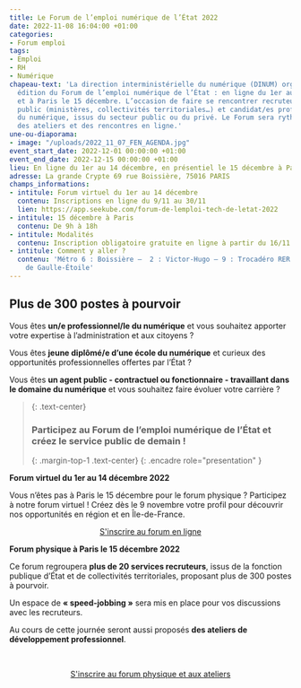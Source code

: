 ```yaml
---
title: Le Forum de l’emploi numérique de l’État 2022
date: 2022-11-08 16:04:00 +01:00
categories:
- Forum emploi
tags:
- Emploi
- RH
- Numérique
chapeau-text: 'La direction interministérielle du numérique (DINUM) organise la 6e
  édition du Forum de l’emploi numérique de l’État : en ligne du 1er au 14 décembre
  et à Paris le 15 décembre. L’occasion de faire se rencontrer recruteurs du secteur
  public (ministères, collectivités territoriales…) et candidat/es professionnel/les
  du numérique, issus du secteur public ou du privé. Le Forum sera rythmé par un jobdating,
  des ateliers et des rencontres en ligne.'
une-ou-diaporama:
- image: "/uploads/2022_11_07_FEN_AGENDA.jpg"
event_start_date: 2022-12-01 00:00:00 +01:00
event_end_date: 2022-12-15 00:00:00 +01:00
lieu: En ligne du 1er au 14 décembre, en présentiel le 15 décembre à Paris
adresse: La grande Crypte 69 rue Boissière, 75016 PARIS
champs_informations:
- intitule: Forum virtuel du 1er au 14 décembre
  contenu: Inscriptions en ligne du 9/11 au 30/11
  lien: https://app.seekube.com/forum-de-lemploi-tech-de-letat-2022
- intitule: 15 décembre à Paris
  contenu: De 9h à 18h
- intitule: Modalités
  contenu: Inscription obligatoire gratuite en ligne à partir du 16/11
- intitule: Comment y aller ?
  contenu: 'Métro 6 : Boissière –  2 : Victor-Hugo – 9 : Trocadéro RER A : Charles
    de Gaulle-Étoile'
---
```


## Plus de 300 postes à pourvoir

Vous êtes **un/e professionnel/le du numérique** et vous souhaitez apporter votre expertise à l’administration et aux citoyens ?

Vous êtes **jeune diplômé/e d’une école du numérique** et curieux des opportunités professionnelles offertes par l’État ?

Vous êtes **un agent public - contractuel ou fonctionnaire - travaillant dans le domaine du numérique** et vous souhaitez faire évoluer votre carrière ?


> {: .text-center}
>
> ### **Participez au Forum de l’emploi numérique de l’État et créez le service public de demain !**
>
> {: .margin-top-1 .text-center}
{: .encadre role="presentation" }

**Forum virtuel du 1er au 14 décembre 2022**

Vous n’êtes pas à Paris le 15 décembre pour le forum physique ? Participez à notre forum virtuel ! Créez dès le 9 novembre votre profil pour découvrir nos opportunités en région et en Île-de-France. 

<p align="center"><a href="https://app.seekube.com/forum-de-lemploi-tech-de-letat-2022" class="button">S'inscrire au forum en ligne </a></p>


**Forum physique à Paris le 15 décembre 2022**

Ce forum regroupera **plus de 20 services recruteurs**, issus de la fonction publique d’État et de collectivités territoriales, proposant plus de 300 postes à pourvoir.

Un espace de **« speed-jobbing »** sera mis en place pour vos discussions avec les recruteurs. 

Au cours de cette journée seront aussi proposés **des ateliers de développement professionnel**.

<br>

<p align="center"><a href="https://forum-emploi.numerique.gouv.fr/#Inscription" class="button">S'inscrire au forum physique et aux ateliers </a></p>
